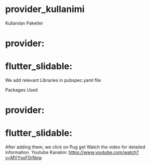# provider_kullanimi

Kullanılan Paketler
# provider:
# flutter_slidable:

We add relevant Libraries in pubspec.yaml file

Packages Used
# provider:
# flutter_slidable:

After adding them, we click on Pug get
Watch the video for detailed information. 
Youtube Kanalım: https://www.youtube.com/watch?v=MVYxoF0rNxw
